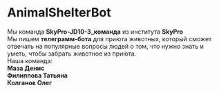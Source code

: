 # AnimalShelterBot
Мы команда __SkyPro-JD10-3_команда__ из института __SkyPro__<br>
Мы пишем __телеграмм-бота__ для приюта животных, который сможет отвечать на популярные вопросы людей о том, что нужно знать и уметь, чтобы забрать животное из приюта. <br>
Наша команда:<br>
__Маза Денис__<br>
__Филиппова Татьяна__<br>
__Колганов Олег__<br>
